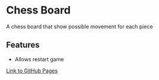 # Chess Board

<p>A chess board that show possible movement for each piece</p>

## Features
- Allows restart game

<a href="https://shanikupiec.github.io/chess-board/" target="_blank">Link to GitHub Pages</a>
